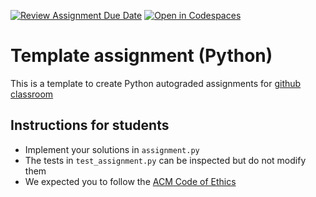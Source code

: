 [![Review Assignment Due Date](https://classroom.github.com/assets/deadline-readme-button-22041afd0340ce965d47ae6ef1cefeee28c7c493a6346c4f15d667ab976d596c.svg)](https://classroom.github.com/a/iEaNBdWP)
[![Open in Codespaces](https://classroom.github.com/assets/launch-codespace-2972f46106e565e64193e422d61a12cf1da4916b45550586e14ef0a7c637dd04.svg)](https://classroom.github.com/open-in-codespaces?assignment_repo_id=15773904)
# Template assignment (Python)

This is a template to create Python autograded assignments for [github classroom](https://classroom.github.com/classrooms)

## Instructions for students

- Implement your solutions in `assignment.py`
- The tests in `test_assignment.py` can be inspected but do not modify them
- We expected you to follow the [ACM Code of Ethics](https://www.acm.org/code-of-ethics)


